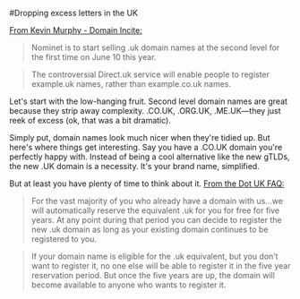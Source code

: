 #Dropping excess letters in the UK

[From Kevin Murphy - Domain Incite:](http://domainincite.com/15707-nominet-names-the-date-for-shorter-uk-addresses)

>Nominet is to start selling .uk domain names at the second level for the first time on June 10 this year.

>The controversial Direct.uk service will enable people to register example.uk names, rather than example.co.uk names.

Let's start with the low-hanging fruit. Second level domain names are great because they strip away complexity. .CO.UK, .ORG.UK, .ME.UK—they just reek of excess (ok, that was a bit dramatic). 

Simply put, domain names look much nicer when they're tidied up. But here's where things get interesting. Say you have a .CO.UK domain you're perfectly happy with.  Instead of being a cool alternative like the new gTLDs, the new .UK domain is a necessity. It's your brand name, simplified.

But at least you have plenty of time to think about it. [From the Dot UK FAQ:](http://www.dotuklaunch.co.uk/faq/how-will-it-work)

>For the vast majority of you who already have a domain with us...we will automatically reserve the equivalent .uk for you for free for five years. At any point during that period you can decide to register the new .uk domain as long as your existing domain continues to be registered to you.

<!-- space -->

> If your domain name is eligible for the .uk equivalent, but you don’t want to register it, no one else will be able to register it in the five year reservation period. But once the five years are up, the domain will become available to anyone who wants to register it.

